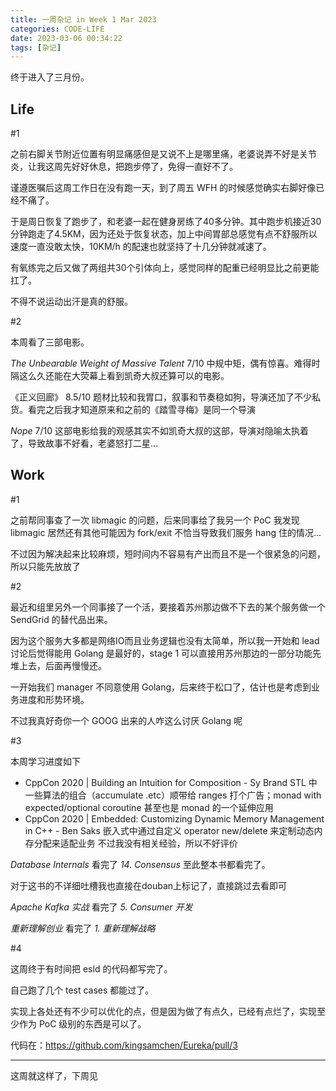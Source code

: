 ```yaml
---
title: 一周杂记 in Week 1 Mar 2023
categories: CODE-LIFE
date: 2023-03-06 00:34:22
tags: [杂记]
---
```

终于进入了三月份。

## Life

\#1

之前右脚关节附近位置有明显痛感但是又说不上是哪里痛，老婆说弄不好是关节炎，让我这周先好好休息，把跑步停了，免得一直好不了。

谨遵医嘱后这周工作日在没有跑一天，到了周五 WFH 的时候感觉确实右脚好像已经不痛了。

于是周日恢复了跑步了，和老婆一起在健身房练了40多分钟。其中跑步机接近30分钟跑走了4.5KM，因为还处于恢复状态，加上中间胃部总感觉有点不舒服所以速度一直没敢太快，10KM/h 的配速也就坚持了十几分钟就减速了。

有氧练完之后又做了两组共30个引体向上，感觉同样的配重已经明显比之前更能扛了。

不得不说运动出汗是真的舒服。

\#2

本周看了三部电影。

_The Unbearable Weight of Massive Talent_ 7/10 中规中矩，偶有惊喜。难得时隔这么久还能在大荧幕上看到凯奇大叔还算可以的电影。

《正义回廊》 8.5/10 题材比较和我胃口，叙事和节奏稳如狗，导演还加了不少私货。看完之后我才知道原来和之前的《踏雪寻梅》是同一个导演

_Nope_ 7/10 这部电影给我的观感其实不如凯奇大叔的这部，导演对隐喻太执着了，导致故事不好看，老婆怒打二星...

## Work

\#1

之前帮同事查了一次 libmagic 的问题，后来同事给了我另一个 PoC 我发现 libmagic 居然还有其他可能因为 fork/exit 不恰当导致我们服务 hang 住的情况...

不过因为解决起来比较麻烦，短时间内不容易有产出而且不是一个很紧急的问题，所以只能先放放了

\#2

最近和组里另外一个同事接了一个活，要接着苏州那边做不下去的某个服务做一个 SendGrid 的替代品出来。

因为这个服务大多都是网络IO而且业务逻辑也没有太简单，所以我一开始和 lead 讨论后觉得能用 Golang 是最好的，stage 1 可以直接用苏州那边的一部分功能先堆上去，后面再慢慢还。

一开始我们 manager 不同意使用 Golang，后来终于松口了，估计也是考虑到业务进度和形势环境。

不过我真好奇你一个 GOOG 出来的人咋这么讨厌 Golang 呢

\#3

本周学习进度如下

- CppCon 2020 | Building an Intuition for Composition - Sy Brand
  STL 中一些算法的组合（accumulate .etc）顺带给 ranges 打个广告；monad with expected/optional coroutine 甚至也是 monad 的一个延伸应用
- CppCon 2020 | Embedded: Customizing Dynamic Memory Management in C++ - Ben Saks
  嵌入式中通过自定义 operator new/delete 来定制动态内存分配来适配业务
  不过我没有相关经验，所以不好评价

_Database Internals_ 看完了 _14. Consensus_ 至此整本书都看完了。

对于这书的不详细吐槽我也直接在douban上标记了，直接跳过去看即可

_Apache Kafka 实战_ 看完了 _5. Consumer 开发_

_重新理解创业_ 看完了 _1. 重新理解战略_

\#4

这周终于有时间把 esld 的代码都写完了。

自己跑了几个 test cases 都能过了。

实现上各处还有不少可以优化的点，但是因为做了有点久，已经有点烂了，实现至少作为 PoC 级别的东西是可以了。

代码在：https://github.com/kingsamchen/Eureka/pull/3

---

这周就这样了，下周见
